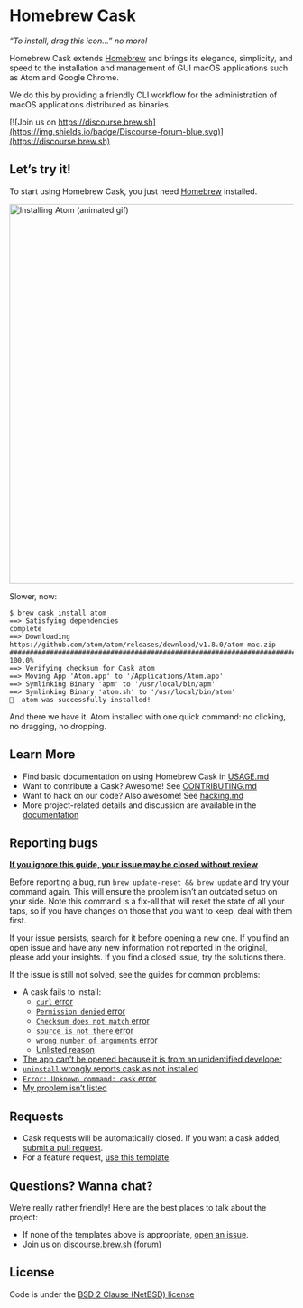 # Homebrew Cask

_“To install, drag this icon…” no more!_

Homebrew Cask extends [Homebrew](https://brew.sh) and brings its elegance, simplicity, and speed to the installation and management of GUI macOS applications such as Atom and Google Chrome.

We do this by providing a friendly CLI workflow for the administration of macOS applications distributed as binaries.

[![Join us on https://discourse.brew.sh](https://img.shields.io/badge/Discourse-forum-blue.svg)](https://discourse.brew.sh)

## Let’s try it!

To start using Homebrew Cask, you just need [Homebrew](https://brew.sh/) installed.

<img src="https://i.imgur.com/dPgmLax.gif" width="673" alt="Installing Atom (animated gif)">

Slower, now:

    $ brew cask install atom
    ==> Satisfying dependencies
    complete
    ==> Downloading https://github.com/atom/atom/releases/download/v1.8.0/atom-mac.zip
    ######################################################################## 100.0%
    ==> Verifying checksum for Cask atom
    ==> Moving App 'Atom.app' to '/Applications/Atom.app'
    ==> Symlinking Binary 'apm' to '/usr/local/bin/apm'
    ==> Symlinking Binary 'atom.sh' to '/usr/local/bin/atom'
    🍺  atom was successfully installed!

And there we have it. Atom installed with one quick command: no clicking, no dragging, no dropping.

## Learn More

-   Find basic documentation on using Homebrew Cask in [USAGE.md](USAGE.md)
-   Want to contribute a Cask? Awesome! See [CONTRIBUTING.md](CONTRIBUTING.md)
-   Want to hack on our code? Also awesome! See [hacking.md](doc/development/hacking.md)
-   More project-related details and discussion are available in the [documentation](doc)

## Reporting bugs

[**If you ignore this guide, your issue may be closed without review**](doc/faq/closing_issues_without_review.md).

Before reporting a bug, run `brew update-reset && brew update` and try your command again. This will ensure the problem isn’t an outdated setup on your side. Note this command is a fix-all that will reset the state of all your taps, so if you have changes on those that you want to keep, deal with them first.

If your issue persists, search for it before opening a new one. If you find an open issue and have any new information not reported in the original, please add your insights. If you find a closed issue, try the solutions there.

 If the issue is still not solved, see the guides for common problems:

-   A cask fails to install:
    -   [`curl` error](doc/reporting_bugs/a_cask_fails_to_install.md#curl-error)
    -   [`Permission denied` error](doc/reporting_bugs/a_cask_fails_to_install.md#permission-denied-error)
    -   [`Checksum does not match` error](doc/reporting_bugs/a_cask_fails_to_install.md#checksum-does-not-match-error)
    -   [`source is not there` error](doc/reporting_bugs/a_cask_fails_to_install.md#source-is-not-there-error)
    -   [`wrong number of arguments` error](doc/reporting_bugs/a_cask_fails_to_install.md#wrong-number-of-arguments-error)
    -   [Unlisted reason](doc/reporting_bugs/a_cask_fails_to_install.md#unlisted-reason)
-   [The app can’t be opened because it is from an unidentified developer](doc/faq/the_app_cant_be_opened.md)
-   [`uninstall` wrongly reports cask as not installed](doc/reporting_bugs/uninstall_wrongly_reports_cask_as_not_installed.md)
-   [`Error: Unknown command: cask` error](doc/reporting_bugs/error_unknown_command_cask.md)
-   [My problem isn’t listed](https://github.com/Homebrew/homebrew-cask/issues/new?template=01_bug_report.md)

## Requests

-   Cask requests will be automatically closed. If you want a cask added, [submit a pull request](https://github.com/Homebrew/homebrew-cask/blob/master/CONTRIBUTING.md#adding-a-cask).
-   For a feature request, [use this template](https://github.com/Homebrew/homebrew-cask/issues/new?template=02_feature_request.md).

## Questions? Wanna chat?

We’re really rather friendly! Here are the best places to talk about the project:

-   If none of the templates above is appropriate, [open an issue](https://github.com/Homebrew/homebrew-cask/issues/new).
-   Join us on [discourse.brew.sh (forum)](https://discourse.brew.sh)

## License

Code is under the [BSD 2 Clause (NetBSD) license](LICENSE)
